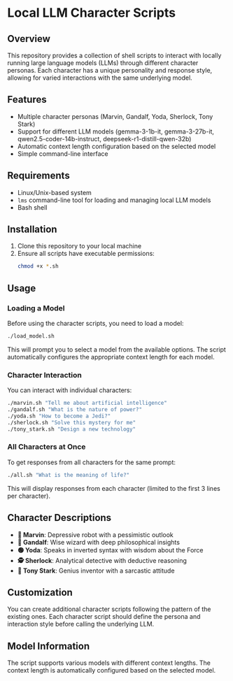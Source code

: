 # Local LLM Character Scripts

## Overview
This repository provides a collection of shell scripts to interact with locally running large language models (LLMs) through different character personas. Each character has a unique personality and response style, allowing for varied interactions with the same underlying model.

## Features
- Multiple character personas (Marvin, Gandalf, Yoda, Sherlock, Tony Stark)
- Support for different LLM models (gemma-3-1b-it, gemma-3-27b-it, qwen2.5-coder-14b-instruct, deepseek-r1-distill-qwen-32b)
- Automatic context length configuration based on the selected model
- Simple command-line interface

## Requirements
- Linux/Unix-based system
- `lms` command-line tool for loading and managing local LLM models
- Bash shell

## Installation
1. Clone this repository to your local machine
2. Ensure all scripts have executable permissions:
   ```bash
   chmod +x *.sh
   ```

## Usage

### Loading a Model
Before using the character scripts, you need to load a model:
```bash
./load_model.sh
```
This will prompt you to select a model from the available options. The script automatically configures the appropriate context length for each model.

### Character Interaction
You can interact with individual characters:
```bash
./marvin.sh "Tell me about artificial intelligence"
./gandalf.sh "What is the nature of power?"
./yoda.sh "How to become a Jedi?"
./sherlock.sh "Solve this mystery for me"
./tony_stark.sh "Design a new technology"
```

### All Characters at Once
To get responses from all characters for the same prompt:
```bash
./all.sh "What is the meaning of life?"
```
This will display responses from each character (limited to the first 3 lines per character).

## Character Descriptions
- **🧠 Marvin**: Depressive robot with a pessimistic outlook
- **🧙 Gandalf**: Wise wizard with deep philosophical insights
- **🟢 Yoda**: Speaks in inverted syntax with wisdom about the Force
- **🕵️ Sherlock**: Analytical detective with deductive reasoning
- **🤖 Tony Stark**: Genius inventor with a sarcastic attitude

## Customization
You can create additional character scripts following the pattern of the existing ones. Each character script should define the persona and interaction style before calling the underlying LLM.

## Model Information
The script supports various models with different context lengths. The context length is automatically configured based on the selected model.
